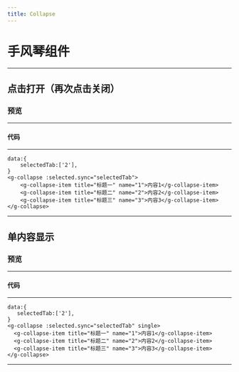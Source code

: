 ```yaml
---
title: Collapse
---
```

# 手风琴组件
---
## 点击打开（再次点击关闭）

### 预览
---
<ClientOnly>
  <collapse-demo></collapse-demo>
</ClientOnly>

#### 代码
---
````
data:{
    selectedTab:['2'],
}
<g-collapse :selected.sync="selectedTab">
    <g-collapse-item title="标题一" name="1">内容1</g-collapse-item>
    <g-collapse-item title="标题二" name="2">内容2</g-collapse-item>
    <g-collapse-item title="标题三" name="3">内容3</g-collapse-item>
</g-collapse>
````
---
## 单内容显示

### 预览
---
<ClientOnly>
  <collapse-demo2></collapse-demo2>
</ClientOnly>


#### 代码
---
````
data:{
   selectedTab:['2'],
}
<g-collapse :selected.sync="selectedTab" single>
  <g-collapse-item title="标题一" name="1">内容1</g-collapse-item>
  <g-collapse-item title="标题二" name="2">内容2</g-collapse-item>
  <g-collapse-item title="标题三" name="3">内容3</g-collapse-item>
</g-collapse>
````
---